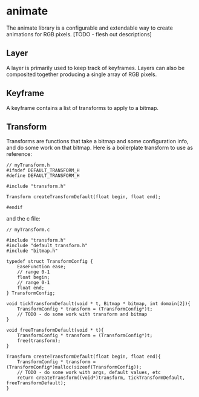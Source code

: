 animate
==============
The animate library is a configurable and extendable way to create animations for RGB pixels. [TODO - flesh out descriptions]

Layer
--------
A layer is primarily used to keep track of keyframes. Layers can also be composited together producing a single array of RGB pixels.

Keyframe
--------
A keyframe contains a list of transforms to apply to a bitmap.

Transform
-------
Transforms are functions that take a bitmap and some configuration info, and do some work on that bitmap. Here is a boilerplate transform to use as reference:

    // myTransform.h
    #ifndef DEFAULT_TRANSFORM_H
    #define DEFAULT_TRANSFORM_H

    #include "transform.h"

    Transform createTransformDefault(float begin, float end);

    #endif

and the c file:

    // myTransform.c

    #include "transform.h"
    #include "default_transform.h"
    #include "bitmap.h"

    typedef struct TransformConfig {
        EaseFunction ease;
        // range 0-1
        float begin;
        // range 0-1
        float end;
    } TransformConfig;

    void tickTransformDefault(void * t, Bitmap * bitmap, int domain[2]){
        TransformConfig * transform = (TransformConfig*)t;
        // TODO - do some work with transform and bitmap
    }

    void freeTransformDefault(void * t){
        TransformConfig * transform = (TransformConfig*)t;
        free(transform);
    }

    Transform createTransformDefault(float begin, float end){
        TransformConfig * transform = (TransformConfig*)malloc(sizeof(TransformConfig));
        // TODO - do some work with args, default values, etc
        return createTransform((void*)transform, tickTransformDefault, freeTransformDefault);
    }
